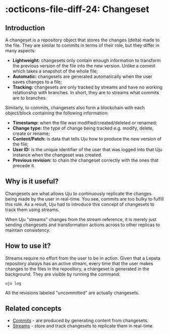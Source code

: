 # :octicons-file-diff-24: Changeset

## Introduction
A changeset is a repository object that stores the changes (delta) made to the file. They are similar to commits in terms of their role, but they differ in many aspects:

 - **Lightweight:** changesets only contain enough information to transform the previous version of the file into the new version. Unlike a commit which takes a snapshot of the whole file;
 - **Automatic:** changesets are generated automatically when the user saves changes to a file;
 - **Tracking:** changesets are only tracked by streams and have no working relationship with branches. In short, they are to streams what commits are to branches.

Similarly, to commits, changesets also form a blockchain with each object/block containing the following information:

 - **Timestamp:** when the file was modified/created/deleted or renamed;
 - **Change type:** the type of change being tracked e.g. modify, delete, create or rename;
 - **Content/Patch:** is data that tells Uju how to produce the new version of the file;
 - **User ID:** is the unique identifier of the user that was logged into that Uju instance when the changeset was created.
 - **Previous revision:** to chain the changeset correctly with the ones that precede it.

## Why is it useful?
Changesets are what allows Uju to continuously replicate the changes being made by the user in real-time. You see, commits are too bulky to fulfill this role. As a result, Uju had to introduce this concept of changesets to track them using streams.

When Uju "streams" changes from the stream reference, it is merely just sending changesets and transformation actions across to other replicas to maintain consistency.


## How to use it?
Streams require no effort from the user to be in action. Given that a Lepsta repository always has an active stream, every time that the user makes changes to the files in the repository, a changeset is generated in the background. They are visible by running the command:
```
uju log
```
All the revisions labeled "uncommitted" are actually changesets.


## Related concepts

 - [Commits](/pages/references/concepts/commit) - are produced by generating content from changesets.
 - [Streams](/pages/references/concepts/stream) - store and track changesets to replicate them in real-time.